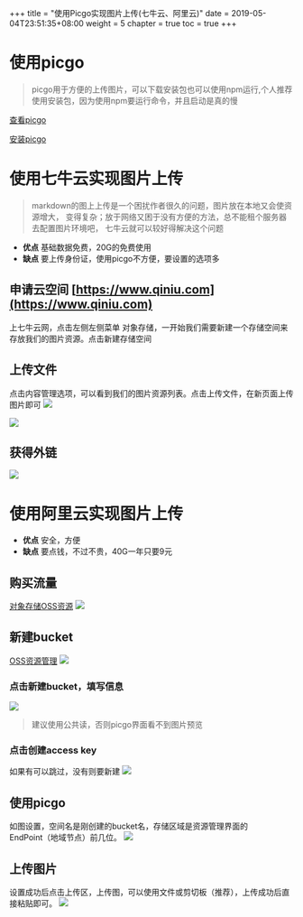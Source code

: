 +++
title = "使用Picgo实现图片上传(七牛云、阿里云)"
date = 2019-05-04T23:51:35+08:00
weight = 5
chapter = true
toc = true
+++

# 使用picgo 
> picgo用于方便的上传图片，可以下载安装包也可以使用npm运行,个人推荐使用安装包，因为使用npm要运行命令，并且启动是真的慢

[查看picgo](https://github.com/Molunerfinn/PicGo)

[安装picgo](https://github.com/Molunerfinn/PicGo/releases)

# 使用七牛云实现图片上传
> markdown的图上上传是一个困扰作者很久的问题，图片放在本地又会使资源增大，
变得复杂；放于网络又困于没有方便的方法，总不能租个服务器去配置图片环境吧，
七牛云就可以较好得解决这个问题
- **优点** 基础数据免费，20G的免费使用
- **缺点** 要上传身份证，使用picgo不方便，要设置的选项多
## 申请云空间 [https://www.qiniu.com](https://www.qiniu.com)
上七牛云网，点击左侧左侧菜单 对象存储，一开始我们需要新建一个存储空间来存放我们的图片资源。点击新建存储空间

## 上传文件
点击内容管理选项，可以看到我们的图片资源列表。点击上传文件，在新页面上传图片即可
![](https://bin-images.oss-cn-shenzhen.aliyuncs.com/img/20190602124255.png)

![](https://bin-images.oss-cn-shenzhen.aliyuncs.com/img/20190602124316.png)
## 获得外链
![](https://bin-images.oss-cn-shenzhen.aliyuncs.com/img/20190602124334.png)

# 使用阿里云实现图片上传
- **优点** 安全，方便
- **缺点** 要点钱，不过不贵，40G一年只要9元
## 购买流量
[对象存储OSS资源](https://common-buy.aliyun.com/)
![](https://bin-images.oss-cn-shenzhen.aliyuncs.com/20190602122150.png)
## 新建bucket
[OSS资源管理](https://oss.console.aliyun.com/overview)
![](https://bin-images.oss-cn-shenzhen.aliyuncs.com/20190602122827.png)
### 点击新建bucket，填写信息
![](https://bin-images.oss-cn-shenzhen.aliyuncs.com/20190602122919.png)
> 建议使用公共读，否则picgo界面看不到图片预览
### 点击创建access key
如果有可以跳过，没有则要新建
![](http://bingosvan.com/img/20190602123452.png)
## 使用picgo
如图设置，空间名是刚创建的bucket名，存储区域是资源管理界面的	
EndPoint（地域节点）前几位。
![](https://bin-images.oss-cn-shenzhen.aliyuncs.com/img/20190602123745.png)
## 上传图片
设置成功后点击上传区，上传图，可以使用文件或剪切板（推荐），上传成功后直接粘贴即可。
![](https://bin-images.oss-cn-shenzhen.aliyuncs.com/img/20190602123953.png)
